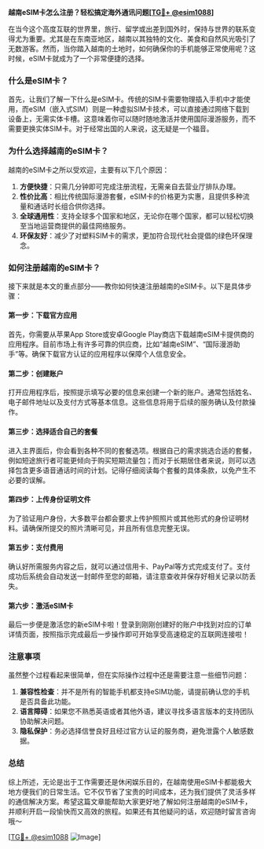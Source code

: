 **越南eSIM卡怎么注册？轻松搞定海外通讯问题[[TG💪+ @esim1088](https://t.me/s/esim1088)]**

在当今这个高度互联的世界里，旅行、留学或出差到国外时，保持与世界的联系变得尤为重要。尤其是在东南亚地区，越南以其独特的文化、美食和自然风光吸引了无数游客。然而，当你踏入越南的土地时，如何确保你的手机能够正常使用呢？这时候，eSIM卡就成为了一个非常便捷的选择。

### 什么是eSIM卡？

首先，让我们了解一下什么是eSIM卡。传统的SIM卡需要物理插入手机中才能使用，而eSIM（嵌入式SIM）则是一种虚拟SIM卡技术，可以直接通过网络下载到设备上，无需实体卡槽。这意味着你可以随时随地激活并使用国际漫游服务，而不需要更换实体SIM卡。对于经常出国的人来说，这无疑是一个福音。

### 为什么选择越南的eSIM卡？

越南的eSIM卡之所以受欢迎，主要有以下几个原因：

1. **方便快捷**：只需几分钟即可完成注册流程，无需亲自去营业厅排队办理。
2. **性价比高**：相比传统国际漫游套餐，eSIM卡的价格更为实惠，且提供多种流量和通话时长组合供你选择。
3. **全球通用性**：支持全球多个国家和地区，无论你在哪个国家，都可以轻松切换至当地运营商提供的最佳网络服务。
4. **环保友好**：减少了对塑料SIM卡的需求，更加符合现代社会提倡的绿色环保理念。

### 如何注册越南的eSIM卡？

接下来就是本文的重点部分——教你如何快速注册越南的eSIM卡。以下是具体步骤：

#### 第一步：下载官方应用

首先，你需要从苹果App Store或安卓Google Play商店下载越南eSIM卡提供商的应用程序。目前市场上有许多可靠的供应商，比如“越南eSIM”、“国际漫游助手”等。确保下载官方认证的应用程序以保障个人信息安全。

#### 第二步：创建账户

打开应用程序后，按照提示填写必要的信息来创建一个新的账户。通常包括姓名、电子邮件地址以及支付方式等基本信息。这些信息将用于后续的服务确认及付款操作。

#### 第三步：选择适合自己的套餐

进入主界面后，你会看到各种不同的套餐选项。根据自己的需求挑选合适的套餐，例如短途旅行者可能更倾向于购买短期流量包；而对于长期居住者来说，则可以选择包含更多语音通话时间的计划。记得仔细阅读每个套餐的具体条款，以免产生不必要的误解。

#### 第四步：上传身份证明文件

为了验证用户身份，大多数平台都会要求上传护照照片或其他形式的身份证明材料。请确保所提交的照片清晰可见，并且所有信息完整无误。

#### 第五步：支付费用

确认好所需服务内容之后，就可以通过信用卡、PayPal等方式完成支付了。支付成功后系统会自动发送一封邮件至您的邮箱，请注意查收并保存好相关记录以防丢失。

#### 第六步：激活eSIM卡

最后一步便是激活您的新eSIM卡啦！登录到刚刚创建好的账户中找到对应的订单详情页面，按照指示完成最后一步操作即可开始享受高速稳定的互联网连接啦！

### 注意事项

虽然整个过程看起来很简单，但在实际操作过程中还是需要注意一些细节问题：

1. **兼容性检查**：并不是所有的智能手机都支持eSIM功能，请提前确认您的手机是否具备此功能。
2. **语言障碍**：如果您不熟悉英语或者其他外语，建议寻找多语言版本的支持团队协助解决问题。
3. **隐私保护**：务必选择信誉良好且经过官方认证的服务商，避免泄露个人敏感数据。

### 总结

综上所述，无论是出于工作需要还是休闲娱乐目的，在越南使用eSIM卡都能极大地方便我们的日常生活。它不仅节省了宝贵的时间成本，还为我们提供了灵活多样的通信解决方案。希望这篇文章能帮助大家更好地了解如何注册越南的eSIM卡，并顺利开启一段愉快而又高效的旅程。如果还有其他疑问的话，欢迎随时留言咨询哦～

[[TG💪+ @esim1088](https://t.me/s/esim1088) ![Image](https://i.postimg.cc/4NQfJmqS/Snipaste-2025-05-13-00-14-12.png)]
